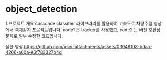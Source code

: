 # object_detection
1.프로젝트 개요
casccade classifier 라이브러리를 활용하여 고속도로 차량주행 영상에서 객체감지 프로젝트입니다.
code1 은 tracker를 사용했고, code2 는 버전 호환성문제로 일부 수정한 코드입니다. 


샘플 영상
https://github.com/user-attachments/assets/03949103-bdaa-4206-a60a-e6f783327b4d
